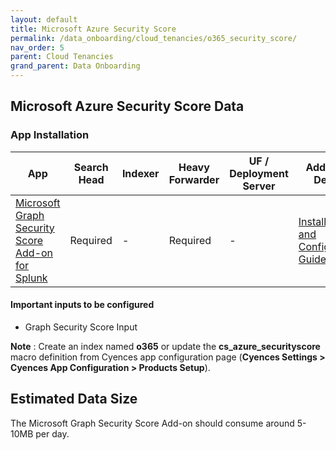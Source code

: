 ```yaml
---
layout: default
title: Microsoft Azure Security Score
permalink: /data_onboarding/cloud_tenancies/o365_security_score/
nav_order: 5
parent: Cloud Tenancies 
grand_parent: Data Onboarding
---
```


## **Microsoft Azure Security Score Data**

### App Installation

| App |  Search Head  | Indexer | Heavy Forwarder | UF / Deployment Server | Additional Details |
| ---- | ------ | ------------ | -------------- | -------------------- | ------ |
| [Microsoft Graph Security Score Add-on for Splunk](https://splunkbase.splunk.com/app/5693/) | Required | - | Required | - | [Installation and Configuration Guide](https://splunkbase.splunk.com/app/5693/#/details) |

#### Important inputs to be configured
* Graph Security Score Input

**Note** : Create an index named **o365** or update the **cs_azure_securityscore** macro definition from Cyences app configuration page (**Cyences Settings > Cyences App Configuration > Products Setup**).


## Estimated Data Size
The Microsoft Graph Security Score Add-on should consume around 5-10MB per day. 